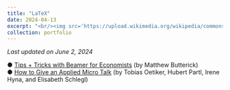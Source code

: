 ```yaml
---
title: "LaTeX"
date: 2024-04-13
excerpt: "<br/><img src='https://upload.wikimedia.org/wikipedia/commons/b/be/Overleaf_v2_editing_page.jpg'>" 
collection: portfolio
---
```


*Last updated on June 2, 2024*

● <a href="https://practicaltypography.com/" target="_blank">Tips + Tricks with Beamer for Economists</a> (by Matthew Butterick) <br>
● <a href="https://tobi.oetiker.ch/lshort/lshort.pdf" target="_blank">How to Give an Applied Micro Talk</a> (by Tobias Oetiker, Hubert Partl, Irene Hyna, and Elisabeth Schlegl) 
